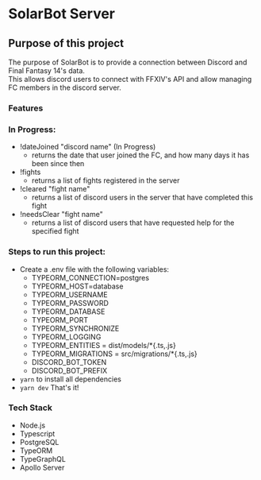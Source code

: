 # SolarBot Server

## Purpose of this project

The purpose of SolarBot is to provide a connection between Discord and Final Fantasy 14's data. <br/>
This allows discord users to connect with FFXIV's API and allow managing FC members in the discord server.

### Features

### In Progress:
+ !dateJoined "discord name" (In Progress)
  + returns the date that user joined the FC, and how many days it has been since then
+ !fights
  + returns a list of fights registered in the server
+ !cleared "fight name"
  + returns a list of discord users in the server that have completed this fight
+ !needsClear "fight name"
  + returns a list of discord users that have requested help for the specified fight

### Steps to run this project:

+ Create a .env file with the following variables:
  + TYPEORM_CONNECTION=postgres
  + TYPEORM_HOST=database
  + TYPEORM_USERNAME
  + TYPEORM_PASSWORD
  + TYPEORM_DATABASE
  + TYPEORM_PORT
  + TYPEORM_SYNCHRONIZE
  + TYPEORM_LOGGING
  + TYPEORM_ENTITIES = dist/models/*{.ts,.js}
  + TYPEORM_MIGRATIONS = src/migrations/*{.ts,.js}
  + DISCORD_BOT_TOKEN
  + DISCORD_BOT_PREFIX
+ ``yarn`` to install all dependencies
+ ``yarn dev`` That's it!

### Tech Stack

+ Node.js
+ Typescript
+ PostgreSQL
+ TypeORM
+ TypeGraphQL
+ Apollo Server
